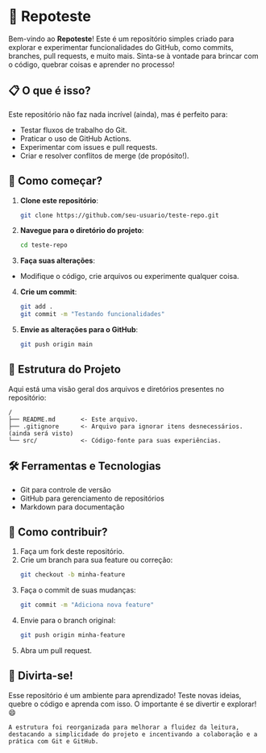 # 🧪 Repoteste

Bem-vindo ao **Repoteste**! Este é um repositório simples criado para explorar e experimentar funcionalidades do GitHub, como commits, branches, pull requests, e muito mais. Sinta-se à vontade para brincar com o código, quebrar coisas e aprender no processo!

## 📋 O que é isso?

Este repositório não faz nada incrível (ainda), mas é perfeito para:

- Testar fluxos de trabalho do Git.
- Praticar o uso de GitHub Actions.
- Experimentar com issues e pull requests.
- Criar e resolver conflitos de merge (de propósito!).

## 🚀 Como começar?

1. **Clone este repositório**:
   ```bash
   git clone https://github.com/seu-usuario/teste-repo.git

2. **Navegue para o diretório do projeto**:
    ```bash
    cd teste-repo

3. **Faça suas alterações**:
 - Modifique o código, crie arquivos ou experimente qualquer coisa.

4. **Crie um commit**:
    ```bash
    git add .
    git commit -m "Testando funcionalidades"

5. **Envie as alterações para o GitHub**:
    ```bash
    git push origin main

## 📂 Estrutura do Projeto

Aqui está uma visão geral dos arquivos e diretórios presentes no repositório:

    /
    ├── README.md       <- Este arquivo.
    ├── .gitignore      <- Arquivo para ignorar itens desnecessários.(ainda será visto)
    └── src/            <- Código-fonte para suas experiências.

## 🛠️ Ferramentas e Tecnologias

- Git para controle de versão
- GitHub para gerenciamento de repositórios
- Markdown para documentação

## 🤝 Como contribuir?

1. Faça um fork deste repositório.
2. Crie um branch para sua feature ou correção:
    ```bash
    git checkout -b minha-feature
3. Faça o commit de suas mudanças:
    ```bash
    git commit -m "Adiciona nova feature"
4. Envie para o branch original:
    ```bash
    git push origin minha-feature
5. Abra um pull request.

## 🎉 Divirta-se!

Esse repositório é um ambiente para aprendizado! Teste novas ideias, quebre o código e aprenda com isso. O importante é se divertir e explorar! 😄


    A estrutura foi reorganizada para melhorar a fluidez da leitura, destacando a simplicidade do projeto e incentivando a colaboração e a prática com Git e GitHub.
